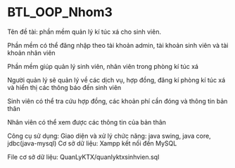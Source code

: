 # BTL_OOP_Nhom3

Tên đề tài: phần mềm quản lý kí túc xá cho sinh viên. 

Phần mềm có thể đăng nhập theo tài khoản admin, tài khoản sinh viên và tài khoản nhân viên

Phần mềm giúp quản lý sinh viên, nhân viên trong phòng kí túc xá

Người quản lý sẽ quản lý về các dịch vụ, hợp đồng, đăng kí phòng kí túc xá và hiển thị các thông báo đến sinh viên

Sinh viên có thể tra cứu hợp đồng, các khoản phí cần đóng và thông tin bản thân

Nhân viên có thể xem được các thông tin của bản thân

Công cụ sử dụng:
Giao diện và xử lý chức năng: java swing, java core, jdbc(java-mysql)
Cơ sở dữ liệu: Xampp kết nối đến MySQL

File cơ sở dữ liệu: QuanLyKTX/quanlyktxsinhvien.sql 
